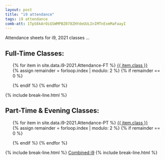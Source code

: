 ```yaml
---
layout: post
title: "i9 attendance"
tags: i9 attendance
comb-att: 1TpS6kArOiGSWMPBZ078ZHYdeUULInIMTnExmMaFaayI
---
```


Attendance sheets for i9, 2021 classes ...

<div class="wrap">
  <h2>Full-Time Classes:</h2>
  <ul style="list-style: none;">
    {% for item in site.data.i9-2021.Attendance-FT %}
      <a href="{{ site.gdrive }}{{ item.link }}" class="stitches_btn">{{ item.class }}</a>
      &nbsp; &nbsp; &nbsp; &nbsp;
      {% assign remainder = forloop.index | modulo: 2 %}
      {% if remainder == 0 %} 
        </ul>
        <ul style="list-style: none;">
      {% endif %}
    {% endfor %}
  </ul>
</div>
{% include break-line.html %}

<div class="wrap">
  <h2>Part-Time & Evening Classes:</h2>
  <ul style="list-style: none;">
    {% for item in site.data.i9-2021.Attendance-PT %}
      <a href="{{ site.gdrive }}{{ item.link }}" class="stitches_btn">{{ item.class }}</a>
      &nbsp; &nbsp; &nbsp; &nbsp;
      {% assign remainder = forloop.index | modulo: 2 %}
      {% if remainder == 0 %} 
        </ul>
        <ul style="list-style: none;">
      {% endif %}
    {% endfor %}
  </ul>
</div>
{% include break-line.html %}
<a href="{{ site.gdrive }}{{ page.comb-att }}" class="stitches_btn">Combined i9</a>
{% include break-line.html %}
